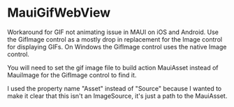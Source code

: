 # MauiGifWebView
Workaround for GIF not animating issue in MAUI on iOS and Android. Use the GifImage control as a mostly drop in replacement for the Image control for displaying GIFs. On Windows the GifImage control uses the native Image control.

You will need to set the gif image file to build action MauiAsset instead of MauiImage for the GifImage control to find it.

I used the property name "Asset" instead of "Source" because I wanted to make it clear that this isn't an ImageSource, it's just a path to the MauiAsset. 
